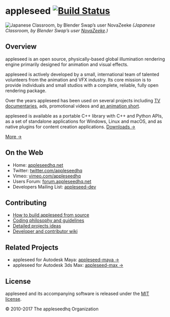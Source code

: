 # appleseed [![Build Status](https://travis-ci.org/appleseedhq/appleseed.svg?branch=master)](https://travis-ci.org/appleseedhq/appleseed)

![Japanese Classroom, by Blender Swap’s user NovaZeeke](http://appleseedhq.net/img/renders/classroom.jpg)
*(Japanese Classroom, by Blender Swap’s user [NovaZeeke](http://www.blendswap.com/users/view/NovaZeeke).)*

## Overview

appleseed is an open source, physically-based global illumination rendering engine primarily designed for animation and visual effects.

appleseed is actively developed by a small, international team of talented volunteers from the animation and VFX industry. Its core mission is to provide individuals and small studios with a complete, reliable, fully open rendering package.

Over the years appleseed has been used on several projects including [TV documentaries](https://vimeo.com/81199785), ads, promotional videos and [an animation short](http://www.fetchaveryshortfilm.com/).

appleseed is available as a portable C++ library with C++ and Python APIs, as a set of standalone applications for Windows, Linux and macOS, and as native plugins for content creation applications. [Downloads &rarr;](http://appleseedhq.net/download.html)

[More &rarr;](http://appleseedhq.net/about.html)

## On the Web

* Home: [appleseedhq.net](http://appleseedhq.net/)
* Twitter: [twitter.com/appleseedhq](https://twitter.com/appleseedhq)
* Vimeo: [vimeo.com/appleseedhq](https://vimeo.com/appleseedhq)
* Users Forum: [forum.appleseedhq.net](https://forum.appleseedhq.net/)
* Developers Mailing List: [appleseed-dev](http://groups.google.com/group/appleseed-dev)

## Contributing

* [How to build appleseed from source](https://github.com/appleseedhq/appleseed/wiki/Building-appleseed)
* [Coding philosophy and guidelines](https://github.com/appleseedhq/appleseed/wiki/Coding-Philosophy-and-Guidelines)
* [Detailed projects ideas](https://github.com/appleseedhq/appleseed/wiki/List-of-Project-ideas-for-GSoC-2017)
* [Developer and contributor wiki](https://github.com/appleseedhq/appleseed/wiki)

## Related Projects

* appleseed for Autodesk Maya: [appleseed-maya &rarr;](https://github.com/appleseedhq/appleseed-maya)
* appleseed for Autodesk 3ds Max: [appleseed-max &rarr;](https://github.com/appleseedhq/appleseed-max)

## License

appleseed and its accompanying software is released under the [MIT license](http://en.wikipedia.org/wiki/MIT_License).

© 2010-2017 The appleseedhq Organization
